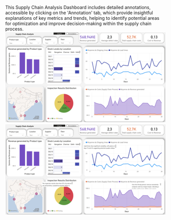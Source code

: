 This Supply Chain Analysis Dashboard includes detailed annotations, accessible by clicking on the 'Annotation' tab, which provide insightful explanations of key metrics and trends, helping to identify potential areas for optimization and improve decision-making within the supply chain process.
![Supplychain1](assets/img/Supplychainanalysis1.jpg)
![Supplychain2](assets/img/Supplychainanalysis2.jpg)
